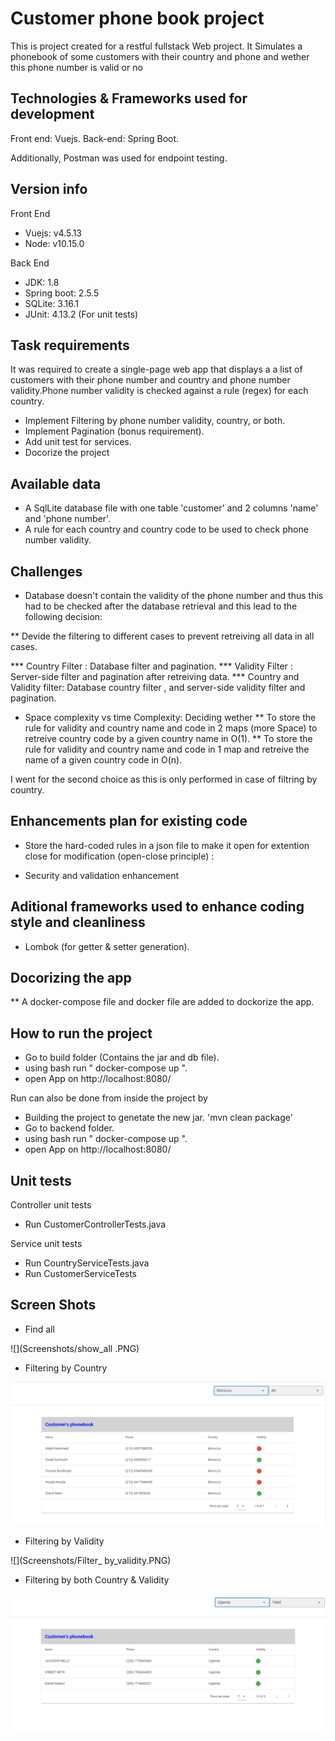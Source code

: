 # Customer phone book project

This is  project created for a restful fullstack Web project. 
It Simulates a phonebook of some customers with their country and phone and wether this phone number is valid or no

## Technologies & Frameworks used for development

Front end: Vuejs.
Back-end: Spring Boot.

Additionally, Postman was used for endpoint testing.

## Version info

Front End
* Vuejs: v4.5.13
* Node: v10.15.0

Back End
* JDK: 1.8
* Spring boot: 2.5.5
* SQLite: 3.16.1
* JUnit: 4.13.2 (For unit tests)

## Task requirements

It was required to create a single-page web app that displays a a list of customers with their phone number and country and phone number validity.Phone number validity is checked against a rule (regex) for each country.

* Implement Filtering by phone number validity, country, or both.
* Implement Pagination (bonus requirement).
* Add unit test for services.
* Docorize the project

## Available data

* A SqlLite database file with one table 'customer' and 2 columns 'name' and 'phone number'.
* A rule for each country and country code to be used to check phone number validity.

## Challenges

* Database doesn't contain the validity of the phone number and thus this had to be checked after the database retrieval and this lead to the following decision:

** Devide the filtering to different cases to prevent retreiving all data in all cases. 

*** Country Filter : Database filter and pagination.
*** Validity Filter : Server-side filter and pagination after retreiving data.
*** Country and Validity filter: Database country filter , and server-side validity filter and pagination.

* Space complexity vs time Complexity: Deciding wether
** To store the rule for validity and country name and code in 2 maps (more Space) to retreive country code by a given country name in O(1).
** To store the rule for validity and country name and code in 1 map and retreive the name of a given country code in O(n).

I went for the second choice as this is only performed in case of filtring by country.

## Enhancements plan for existing code

* Store the hard-coded rules in a json file to make it open for extention close for modification (open-close principle) :

* Security and validation enhancement 

## Aditional frameworks used to enhance coding style and cleanliness

* Lombok (for getter & setter generation).

## Docorizing the app
** A docker-compose file and docker file are added to dockorize the app.

## How to run the project 

* Go to build folder (Contains the jar and db file).
* using bash run " docker-compose up ".
* open App on http://localhost:8080/

Run can also be done from inside the project by 

* Building the project to genetate the new jar. 'mvn clean package'
* Go to backend folder.
* using bash run " docker-compose up ".
* open App on http://localhost:8080/

## Unit tests

Controller unit tests

* Run CustomerControllerTests.java

Service unit tests

* Run CountryServiceTests.java
* Run CustomerServiceTests

## Screen Shots

* Find all

![](Screenshots/show_all .PNG)

* Filtering by Country

![](Screenshots/Filter_by_country.PNG)

* Filtering by Validity

![](Screenshots/Filter_ by_validity.PNG)

* Filtering by both Country & Validity

![](Screenshots/Filter_by_both.PNG)






